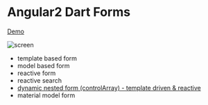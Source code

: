 # Angular2 Dart Forms

[Demo](https://rxlabz.github.io/angular-dart-forms-examples/)

![screen](/assets/sceen.jpg)

- template based form
- model based form
- reactive form
- reactive search
- [dynamic nested form (controlArray) - template driven & reactive](https://github.com/rxlabz/angular-dart-forms-examples/tree/master/lib/components/dynamic-form)
- material model form

